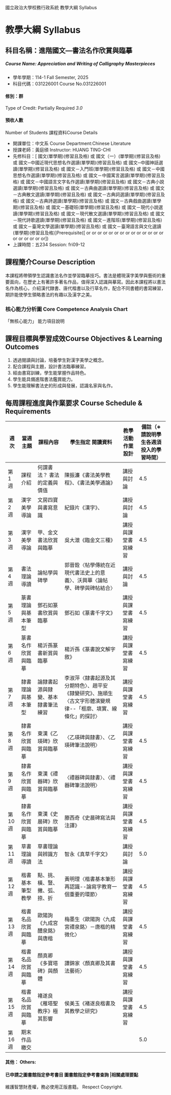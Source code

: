 國立政治大學校務行政系統 教學大綱 Syllabus
# 教學大綱 Syllabus
##  科目名稱：進階國文—書法名作欣賞與臨摹
#####  Course Name: Appreciation and Writing of Calligraphy Masterpieces
  * 學年學期：114-1 Fall Semester, 2025 
  * 科目代碼：031226001 Course No.031226001
#### 修別：群
Type of Credit: Partially Required 
_3.0_
#### 預收人數
Number of Students
課程資料Course Details
  * 開課單位：中文系 Course Department:Chinese Literature 
  * 授課老師：黃庭頎 Instructor: HUANG TING-CHI 
  * 先修科目：[ 國文(單學期)(修習且及格) 或 國文（一）(單學期)(修習且及格) 或 國文─中國近現代思想名作選讀(單學期)(修習且及格) 或 國文─中國神話選讀(單學期)(修習且及格) 或 國文－入門班(單學期)(修習且及格) 或 國文－中國思想名作選讀(單學期)(修習且及格) 或 國文－中國寓言選讀(單學期)(修習且及格) 或 國文－中國語言文字名作選讀(單學期)(修習且及格) 或 國文－古典小說選讀(單學期)(修習且及格) 或 國文－古典曲選讀(單學期)(修習且及格) 或 國文－古典散文選讀(單學期)(修習且及格) 或 國文－古典詞選讀(單學期)(修習且及格) 或 國文－古典詩選讀(單學期)(修習且及格) 或 國文－古典戲曲選讀(單學期)(修習且及格) 或 國文－基礎班(單學期)(修習且及格) 或 國文－現代小說選讀(單學期)(修習且及格) 或 國文－現代散文選讀(單學期)(修習且及格) 或 國文－現代詩歌選讀(單學期)(修習且及格) 或 國文－進階班(單學期)(修習且及格) 或 國文－臺灣文學選讀(單學期)(修習且及格) 或 國文－臺灣語言與文化選讀(單學期)(修習且及格)]Prerequisite([ or or or or or or or or or or or or or or or or or or or or])
  * 上課時間：五234 Session: fri09-12
##  課程簡介Course Description
本課程將帶領學生認識書法名作並學習臨摹技巧。書法是體現漢字美學與藝術的重要面向，在歷史上有著許多著名作品，值得深入認識與摹寫。因此本課程將以書法名作為核心，介紹漢代隸書、唐代楷書以及行草名作，配合不同書體的書寫練習，期許能使學生領略書法的有趣以及漢字之美。
###  核心能力分析圖 Core Competence Analysis Chart
「無核心能力」 
能力項目說明
##  課程目標與學習成效Course Objectives & Learning Outcomes 
  1. 透過閱讀與討論，培養學生對漢字美學之概念。
  2. 配合課程與主題，設計書法臨摹練習。
  3. 經由書寫訓練，學生能掌握作品特色。
  4. 學生能具備進階書法鑑賞能力。
  5. 學生能理解書法史的形成與發展，認識名家與名作。
##  每周課程進度與作業要求 Course Schedule & Requirements
週次 |  當週主題 |  課程內容 |  學生指定 閱讀資料 |  教學活動 作業設計 |  備註（※請說明學生各週須投入的學習時間）  
---|---|---|---|---|---  
第1週 |  課程介紹 |  何謂書法？ 書法的定義與價值 |  陳振濂《書法美學教程》、《書法美學通論》 |  講授與討論 |  4.5  
第2週 |  漢字美學導論 |  文房四寶與書寫意識 |  紀錄片《漢字》、 |  講授與討論 |  4.5  
第3週 |  漢字美學導論 |  甲、金文書法欣賞與臨摹 |  吳大澂《臨金文三種》 |  講授與課堂書寫練習 |  4.5  
第4週 |  書法理論 導讀 |  論帖學與碑學 |  郭晉銓〈帖學傳統在近現代書法史上的意義〉、沃興華〈論帖學、碑學與碑帖結合〉 |  講授與討論 |  4.5  
第5週 |  篆書理論與基本筆型 |  鄧石如篆書欣賞與臨摹 |  鄧石如《篆書千字文》 |  講授與課堂書寫練習 |  4.5  
第6週 |  篆書名作欣賞與臨摹 |  楊沂孫篆書新賞與臨摹 |  楊沂孫《篆書說文解字敘》 |  講授與課堂書寫練習 |  4.5  
第7週 |  隸書理論與基本筆型 |  論隸書起源與隸變、基本隸書筆法練習 |  李淑萍〈隸書起源及其分期特色〉、趙平安《隸變研究》、施順生〈古文字形體演變規律--「框廓、填實、線條化」的探討〉 |  講授與課堂書寫練習 |  4.5  
第8週 |  隸書名作欣賞與臨摹 |  東漢《乙瑛碑》欣賞與臨摹 |  〈乙瑛碑與隸書〉、〈乙瑛碑筆法說明〉 |  講授與課堂書寫練習 |  4.5  
第9週 |  隸書名作欣賞與臨摹 |  東漢《禮器碑》欣賞與臨摹 |  〈禮器碑與隸書〉、〈禮器碑筆法說明〉 |  講授與課堂書寫練習 |  4.5  
第10週 |  隸書名作欣賞與臨摹 |  東漢《史晨碑》欣賞與臨摹 |  滕西奇《史晨碑寫法與注譯》 |  講授與課堂書寫練習 |  4.5  
第11週 |  草書理論 導讀 |  草書理論與辨識方法 |  智永《真草千字文》 |  講授與討論 |  5.0  
第12週 |  楷書基本筆型 教學 |  點、挑、橫、豎、撇、弧、捺、折 |  黃明理〈楷書基本筆形再認識--論寫字教育一個重要的環節〉 |  講授與課堂書寫練習 |  4.5  
第13週 |  楷書名品欣賞與臨摹 |  歐陽詢《九成宮醴泉銘》與唐楷 |  梅墨生〈歐陽詢〈九成宮禮泉銘〉－唐楷的精微化〉 |  講授與課堂書寫練習 |  4.5  
第14週 |  楷書名品欣賞與臨摹 |  顏真卿《多寶塔碑》與顏體 |  譚錦家〈顏真卿及其書法藝術〉 |  講授與課堂書寫練習 |  4.5  
第15週 |  楷書名品欣賞與臨摹 |  褚遂良《雁塔聖教序》極其影響 |  侯美玉《褚遂良楷書及其教學之研究》 |  講授與課堂書寫練習 |  4.5  
第16週 | 期末作品繳交 |  |  |  |  5.0  
####  其他： Others:
####  已申請之圖書館指定參考書目  圖書館指定參考書查詢 |相關處理要點
維護智慧財產權，務必使用正版書籍。 Respect Copyright.